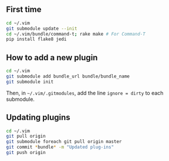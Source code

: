 ## First time

```bash
cd ~/.vim
git submodule update --init
cd ~/.vim/bundle/command-t; rake make # For Command-T
pip install flake8 jedi
```

## How to add a new plugin

```bash
cd ~/.vim
git submodule add bundle_url bundle/bundle_name
git submodule init
```
Then, in `~/.vim/.gitmodules`, add the line `ignore = dirty` to each submodule.

## Updating plugins

```bash
cd ~/.vim
git pull origin
git submodule foreach git pull origin master
git commit *bundle* -m "Updated plug-ins"
git push origin
```

